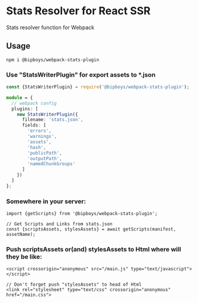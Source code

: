 # Stats Resolver for React SSR

Stats resolver function for Webpack

## Usage

```
npm i @bipboys/webpack-stats-plugin
```

### Use "StatsWriterPlugin" for export assets to \*.json

```ts
const {StatsWriterPlugin} = require('@bipboys/webpack-stats-plugin');

module = {
  // webpack config
  plugins: [
    new StatsWriterPlugin({
      filename: 'stats.json',
      fields: [
        'errors',
        'warnings',
        'assets',
        'hash',
        'publicPath',
        'outputPath',
        'namedChunkGroups'
      ]
    })
  ]
};
```

### Somewhere in your server:

```tsx
import {getScripts} from '@bipboys/webpack-stats-plugin';

// Get Scripts and Links from stats.json
const {scriptsAssets, stylesAssets} = await getScripts(manifest, assetName);
```

### Push scriptsAssets or(and) stylesAssets to Html where will they be like:

```tsx
<script crossorigin="anonymous" src="/main.js" type="text/javascript"></script>

// Don't forget push "stylesAssets" to head of Html
<link rel="stylesheet" type="text/css" crossorigin="anonymous" href="/main.css">
```
